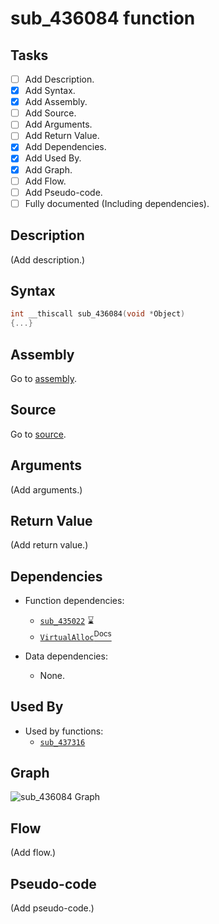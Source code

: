 # sub_436084 function

## Tasks

- [ ] Add Description.
- [X] Add Syntax.
- [X] Add Assembly.
- [ ] Add Source.
- [ ] Add Arguments.
- [ ] Add Return Value.
- [X] Add Dependencies.
- [X] Add Used By.
- [X] Add Graph.
- [ ] Add Flow.
- [ ] Add Pseudo-code.
- [ ] Fully documented (Including dependencies).

## Description

(Add description.)

## Syntax

```c
int __thiscall sub_436084(void *Object)
{...}
```

## Assembly

Go to [assembly](../asm/sub_436084.asm).

## Source

Go to [source](../cc/sub_436084.cc).

## Arguments

(Add arguments.)

## Return Value

(Add return value.)

## Dependencies

* Function dependencies:
  * [`sub_435022`](sub_435022.md) ⌛
  * [`VirtualAlloc`<sup>Docs</sup>](https://docs.microsoft.com/en-us/windows/win32/api/memoryapi/nf-memoryapi-virtualalloc)


* Data dependencies:
  * None.

## Used By

* Used by functions:
  * [`sub_437316`](../md/sub_437316.md)

## Graph

![sub_436084 Graph](../svg/sub_436084.svg "sub_436084 Graph")

## Flow

(Add flow.)

## Pseudo-code

(Add pseudo-code.)
